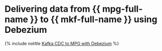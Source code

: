 # Delivering data from {{ mpg-full-name }} to {{ mkf-full-name }} using Debezium

{% include notitle [Kafka CDC to MPG with Debezium](../../_tutorials/dataplatform/debezium-mpg.md) %}
